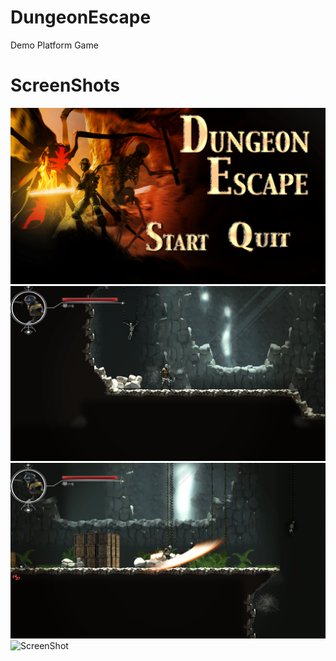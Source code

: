 # DungeonEscape
Demo Platform Game




# ScreenShots
![ScreenShot](https://github.com/BerkEncami/DungeonEscape/blob/main/ScreenShots/1.png)
![ScreenShot](https://github.com/BerkEncami/DungeonEscape/blob/main/ScreenShots/2.png)
![ScreenShot](https://github.com/BerkEncami/DungeonEscape/blob/main/ScreenShots/3.png)
![ScreenShot](hhttps://github.com/BerkEncami/DungeonEscape/blob/main/ScreenShots/4.png)

